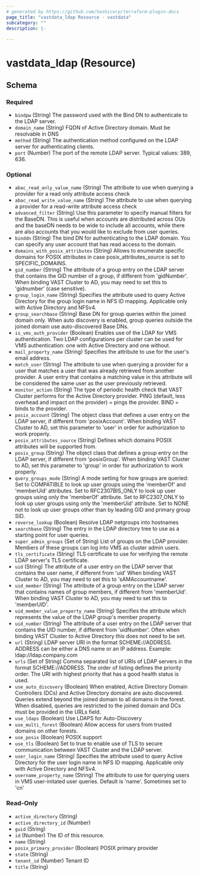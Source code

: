 ```yaml
---
# generated by https://github.com/hashicorp/terraform-plugin-docs
page_title: "vastdata_ldap Resource - vastdata"
subcategory: ""
description: |-
  
---
```


# vastdata_ldap (Resource)





<!-- schema generated by tfplugindocs -->
## Schema

### Required

- `bindpw` (String) The password used with the Bind DN to authenticate to the LDAP server.
- `domain_name` (String) FQDN of Active Directory domain. Must be resolvable in DNS
- `method` (String) The authentication method configured on the LDAP server for authenticating clients.
- `port` (Number) The port of the remote LDAP server. Typical values: 389, 636.

### Optional

- `abac_read_only_value_name` (String) The attribute to use when querying a provider for a read only attribute access check
- `abac_read_write_value_name` (String) The attribute to use when querying a provider for a read-write attribute access check
- `advanced_filter` (String) Use this parameter to specify manual filters for the BaseDN. This is useful when accounts are distributed across OUs and the baseDN needs to be wide to include all accounts, while there are also accounts that you would like to exclude from user queries.
- `binddn` (String) The bind DN for authenticating to the LDAP domain. You can specify any user account that has read access to the domain.
- `domains_with_posix_attributes` (String) Allows to enumerate specific domains for POSIX attributes
in case posix_attributes_source is set to SPECIFIC_DOMAINS.
- `gid_number` (String) The attribute of a group entry on the LDAP server that contains the GID number of a group, if different from 'gidNumber'. When binding VAST Cluster to AD, you may need to set this to 'gidnumber' (case sensitive).
- `group_login_name` (String) Specifies the attribute used to query Active Directory for the group login name in NFS ID mapping. Applicable only with Active Directory and NFSv4.
- `group_searchbase` (String) Base DN for group queries within the joined domain only. When auto discovery is enabled, group queries outside the joined domain use auto-discovered Base DNs.
- `is_vms_auth_provider` (Boolean) Enables use of the LDAP for VMS authentication. Two LDAP configurations per cluster can be used for VMS authentication: one with Active Directory and one without.
- `mail_property_name` (String) Specifies the attribute to use for the user's email address.
- `match_user` (String) The attribute to use when querying a provider for a user that matches a user that was already retrieved from another provider. A user entry that contains a matching value in this attribute will be considered the same user as the user previously retrieved.
- `monitor_action` (String) The type of periodic health check that VAST Cluster performs for the Active Directory provider. PING (default, less overhead and impact on the provider) = pings the provider. BIND = binds to the provider.
- `posix_account` (String) The object class that defines a user entry on the LDAP server, if different from 'posixAccount'. When binding VAST Cluster to AD, set this parameter to 'user' in order for authorization to work properly.
- `posix_attributes_source` (String) Defines which domains POSIX attributes will be supported from.
- `posix_group` (String) The object class that defines a group entry on the LDAP server, if different from 'posixGroup'. When binding VAST Cluster to AD, set this parameter to 'group' in order for authorization to work properly.
- `query_groups_mode` (String) A mode setting for how groups are queried: Set to COMPATIBLE to look up user groups using the 'memberOf' and 'memberUid' attributes. Set to RFC2307BIS_ONLY to look up user groups using only the 'memberOf' attribute. Set to RFC2307_ONLY to look up user groups using only the 'memberUid' attribute. Set to NONE not to look up user groups other than by leading GID and primary group SID.
- `reverse_lookup` (Boolean) Resolve LDAP netgroups into hostnames
- `searchbase` (String) The entry in the LDAP directory tree to use as a starting point for user queries.
- `super_admin_groups` (Set of String) List of groups on the LDAP provider. Members of these groups can log into VMS as cluster admin users.
- `tls_certificate` (String) TLS certificate to use for verifying the remote LDAP server's TLS certificate.
- `uid` (String) The attribute of a user entry on the LDAP server that contains the user name, if different from 'uid'  When binding VAST Cluster to AD, you may need to set this to 'sAMAccountname'.
- `uid_member` (String) The attribute of a group entry on the LDAP server that contains names of group members, if different from 'memberUid'. When binding VAST Cluster to AD, you may need to set this to 'memberUID'.
- `uid_member_value_property_name` (String) Specifies the attribute which represents the value of the LDAP group's member property.
- `uid_number` (String) The attribute of a user entry on the LDAP server that contains the UID number, if different from 'uidNumber'. Often when binding VAST Cluster to Active Directory this does not need to be set.
- `url` (String) LDAP server URI in the format SCHEME://ADDRESS. ADDRESS can be either a DNS name or an IP address. Example: ldap://ldap.company.com
- `urls` (Set of String) Comma separated list of URIs of LDAP servers in the format SCHEME://ADDRESS. The order of listing defines the priority order. The URI with highest priority that has a good health status is used.
- `use_auto_discovery` (Boolean) When enabled, Active Directory Domain Controllers (DCs) and Active Directory domains are auto discovered. Queries extend beyond the joined domain to all domains in the forest. When disabled, queries are restricted to the joined domain and DCs must be provided in the URLs field.
- `use_ldaps` (Boolean) Use LDAPS for Auto-Discovery
- `use_multi_forest` (Boolean) Allow access for users from trusted domains on other forests.
- `use_posix` (Boolean) POSIX support
- `use_tls` (Boolean) Set to true to enable use of TLS to secure communication between VAST Cluster and the LDAP server.
- `user_login_name` (String) Specifies the attribute used to query Active Directory for the user login name in NFS ID mapping. Applicable only with Active Directory and NFSv4.
- `username_property_name` (String) The attribute to use for querying users in VMS user-initated user queries. Default is 'name'. Sometimes set to 'cn'

### Read-Only

- `active_directory` (String)
- `active_directory_id` (Number)
- `guid` (String)
- `id` (Number) The ID of this resource.
- `name` (String)
- `posix_primary_provider` (Boolean) POSIX primary provider
- `state` (String)
- `tenant_id` (Number) Tenant ID
- `title` (String)
